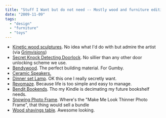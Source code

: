 ```yaml
---
title: "Stuff I Want but do not need -- Mostly wood and furniture edition"
date: "2009-11-09"
tags: 
  - "design"
  - "furniture"
  - "toys"
---
```


- [Kinetic wood sculptures](http://www.woodthatworks.com/). No idea what I'd do with but admire the artist (via [Grimvisions](http://www.grimvisions.com/))
- [Secret Knock Detecting Doorlock](http://grathio.com/2009/11/secret-knock-detecting-door-lock.html). No sillier than any other door unlocking scheme we use.
- [Bendywood](http://transmaterial.net/index.php/2009/10/28/bendywood/). The perfect building material. For Gumby.
- [Ceramic Speakers.](http://design-milk.com/ceramic-speakers-from-joey-roth/)
- [Dinner set Lamp](http://www.kimhayoon.com/hy_works_l01.html). OK this one I really secretly want.
- [Revomaze](http://www.thinkgeek.com/geektoys/games/c247/). Because life is too simple and easy to manage.
- [Bendit Bookends](http://design-milk.com/bendit-bookends/). Tho my Kindle is decimating my future bookshelf needs.
- [Snowing Photo Frame](http://www.ubergizmo.com/15/archives/2009/09/snowing_photo_frame.html). Where's the "Make Me Look Thinner Photo Frame", that thing would sell a bundle
- [Wood shavings table](http://design-milk.com/shavings-by-yoav-avinoam/). Awesome looking.
